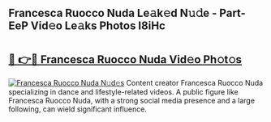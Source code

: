 ## Francesca Ruocco Nuda Le𝚊k𝚎d N𝚞𝚍e - Part-EeP Vid𝚎o Le𝚊ks Photos I8iHc

# <h2><a href="http://fbes42w.evod.top/?m=Francesca+Ruocco+Nuda">🔗 👉🔴 Francesca Ruocco Nuda Vid𝚎o Ph𝚘t𝚘s</a></h2>

[![Francesca Ruocco Nuda N𝚞d𝚎s](https://i.imgur.com/8V9OHl7.gif)](http://fbes42w.evod.top/?m=Francesca+Ruocco+Nuda)
Content creator Francesca Ruocco Nuda specializing in dance and lifestyle-related videos. A public figure like Francesca Ruocco Nuda, with a strong social media presence and a large following, can wield significant influence. 
